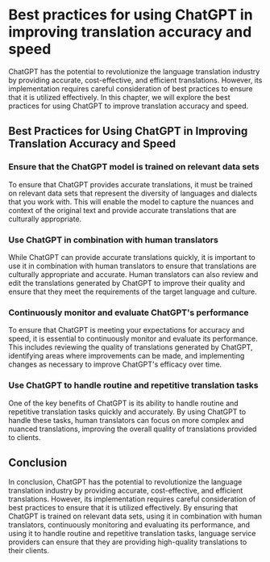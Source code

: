 Best practices for using ChatGPT in improving translation accuracy and speed
==============================================================================================================================================

ChatGPT has the potential to revolutionize the language translation industry by providing accurate, cost-effective, and efficient translations. However, its implementation requires careful consideration of best practices to ensure that it is utilized effectively. In this chapter, we will explore the best practices for using ChatGPT to improve translation accuracy and speed.

Best Practices for Using ChatGPT in Improving Translation Accuracy and Speed
----------------------------------------------------------------------------

### Ensure that the ChatGPT model is trained on relevant data sets

To ensure that ChatGPT provides accurate translations, it must be trained on relevant data sets that represent the diversity of languages and dialects that you work with. This will enable the model to capture the nuances and context of the original text and provide accurate translations that are culturally appropriate.

### Use ChatGPT in combination with human translators

While ChatGPT can provide accurate translations quickly, it is important to use it in combination with human translators to ensure that translations are culturally appropriate and accurate. Human translators can also review and edit the translations generated by ChatGPT to improve their quality and ensure that they meet the requirements of the target language and culture.

### Continuously monitor and evaluate ChatGPT's performance

To ensure that ChatGPT is meeting your expectations for accuracy and speed, it is essential to continuously monitor and evaluate its performance. This includes reviewing the quality of translations generated by ChatGPT, identifying areas where improvements can be made, and implementing changes as necessary to improve ChatGPT's efficacy over time.

### Use ChatGPT to handle routine and repetitive translation tasks

One of the key benefits of ChatGPT is its ability to handle routine and repetitive translation tasks quickly and accurately. By using ChatGPT to handle these tasks, human translators can focus on more complex and nuanced translations, improving the overall quality of translations provided to clients.

Conclusion
----------

In conclusion, ChatGPT has the potential to revolutionize the language translation industry by providing accurate, cost-effective, and efficient translations. However, its implementation requires careful consideration of best practices to ensure that it is utilized effectively. By ensuring that ChatGPT is trained on relevant data sets, using it in combination with human translators, continuously monitoring and evaluating its performance, and using it to handle routine and repetitive translation tasks, language service providers can ensure that they are providing high-quality translations to their clients.

